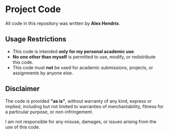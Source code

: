 # Project Code

All code in this repository was written by **Alex Hendrix**.

## Usage Restrictions
- This code is intended **only for my personal academic use**.  
- **No one other than myself** is permitted to use, modify, or redistribute this code.  
- This code must **not** be used for academic submissions, projects, or assignments by anyone else.  

## Disclaimer
The code is provided **"as is"**, without warranty of any kind, express or implied, including but not limited to warranties of merchantability, fitness for a particular purpose, or non-infringement.  

I am not responsible for any misuse, damages, or issues arising from the use of this code.  
